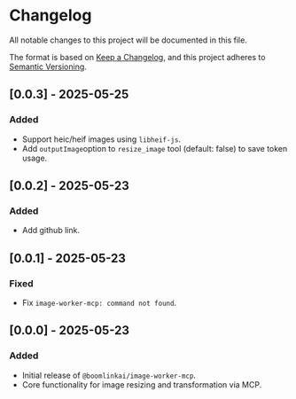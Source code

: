 # Changelog

All notable changes to this project will be documented in this file.

The format is based on [Keep a Changelog](https://keepachangelog.com/en/1.0.0/),
and this project adheres to [Semantic Versioning](https://semver.org/spec/v2.0.0.html).

## [0.0.3] - 2025-05-25
### Added
- Support heic/heif images using `libheif-js`.
- Add `outputImage`option to `resize_image` tool (default: false) to save token usage.

## [0.0.2] - 2025-05-23
### Added
- Add github link.

## [0.0.1] - 2025-05-23
### Fixed
- Fix `image-worker-mcp: command not found`.

## [0.0.0] - 2025-05-23
### Added
- Initial release of `@boomlinkai/image-worker-mcp`.
- Core functionality for image resizing and transformation via MCP.
